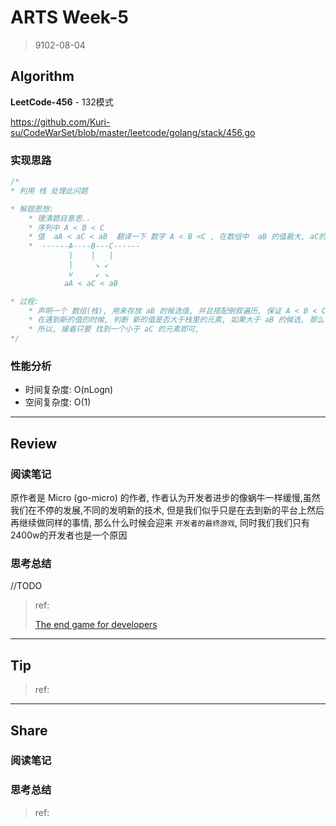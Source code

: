 # ARTS Week-5

> 9102-08-04

## Algorithm

**LeetCode-456** - 132模式

https://github.com/Kuri-su/CodeWarSet/blob/master/leetcode/golang/stack/456.go

### 实现思路

```go
/*
* 利用 栈 处理此问题

* 解题思想:
    * 理清题目意思..
    * 序列中 A < B < C
    * 值  aA < aC < aB  翻译一下 数字 A < B <C , 在数组中  aB 的值最大, aC的值小于 aB , 但是大于aA
    *  ------A----B---C------
             |    |   |
             |     ↘ ↙
             v     ↙ ↘
            aA < aC < aB

* 过程:
    * 声明一个 数组(栈), 用来存放 aB 的候选值, 并且搭配倒叙遍历, 保证 A < B < C 的关系
    * 在遇到新的值的时候, 判断 新的值是否大于栈里的元素, 如果大于 aB 的候选, 那么说明这个候选不适合, 淘汰掉, 给 aC, 也就是 last, 这里也就隐含了 aB stack > aC
    * 所以, 接着只要 找到一个小于 aC 的元素即可,
*/
```

### 性能分析

* 时间复杂度: O(nLogn)
* 空间复杂度: O(1)

----

## Review

### 阅读笔记

原作者是 Micro (go-micro) 的作者, 作者认为开发者进步的像蜗牛一样缓慢,虽然我们在不停的发展,不同的发明新的技术, 但是我们似乎只是在去到新的平台上然后再继续做同样的事情, 那么什么时候会迎来 `开发者的最终游戏`, 同时我们我们只有2400w的开发者也是一个原因

### 思考总结

//TODO

> ref:
>
> [The end game for developers](https://micro.mu/blog/2019/06/13/the-developer-end-game.html)

----

## Tip

> ref:
>
> []()

----

## Share

### 阅读笔记

### 思考总结

> ref:
>
> []()
